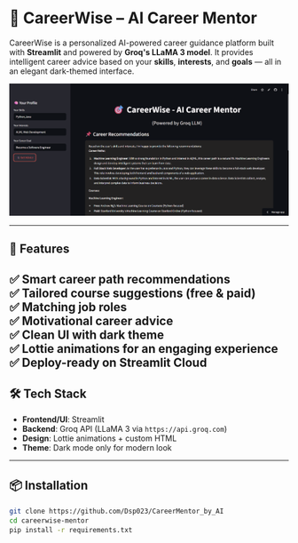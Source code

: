 # 🎯 CareerWise – AI Career Mentor

CareerWise is a personalized AI-powered career guidance platform built with **Streamlit** and powered by **Groq's LLaMA 3 model**. It provides intelligent career advice based on your **skills**, **interests**, and **goals** — all in an elegant dark-themed interface.

![CareerWise Banner](preview.png)

---

## 🚀 Features

✅ Smart career path recommendations  
✅ Tailored course suggestions (free & paid)  
✅ Matching job roles  
✅ Motivational career advice  
✅ Clean UI with dark theme  
✅ Lottie animations for an engaging experience  
✅ Deploy-ready on Streamlit Cloud
---

## 🛠️ Tech Stack

- **Frontend/UI**: Streamlit  
- **Backend**: Groq API (LLaMA 3 via `https://api.groq.com`)  
- **Design**: Lottie animations + custom HTML  
- **Theme**: Dark mode only for modern look  

---

## 📦 Installation

```bash
git clone https://github.com/Dsp023/CareerMentor_by_AI
cd careerwise-mentor
pip install -r requirements.txt
